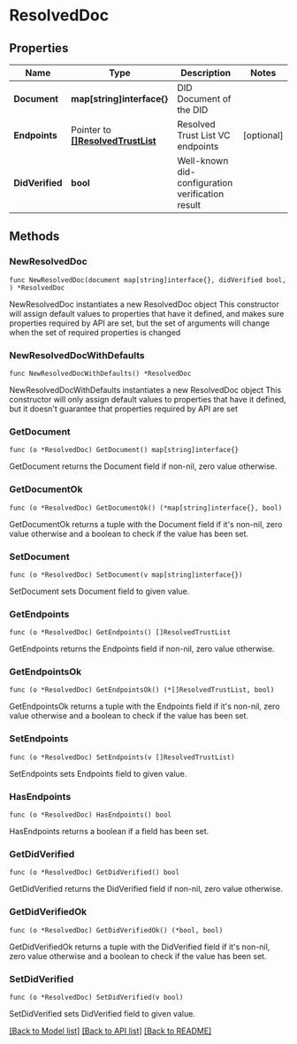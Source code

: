 # ResolvedDoc

## Properties

Name | Type | Description | Notes
------------ | ------------- | ------------- | -------------
**Document** | **map[string]interface{}** | DID Document of the DID | 
**Endpoints** | Pointer to [**[]ResolvedTrustList**](ResolvedTrustList.md) | Resolved Trust List VC endpoints | [optional] 
**DidVerified** | **bool** | Well-known did-configuration verification result | 

## Methods

### NewResolvedDoc

`func NewResolvedDoc(document map[string]interface{}, didVerified bool, ) *ResolvedDoc`

NewResolvedDoc instantiates a new ResolvedDoc object
This constructor will assign default values to properties that have it defined,
and makes sure properties required by API are set, but the set of arguments
will change when the set of required properties is changed

### NewResolvedDocWithDefaults

`func NewResolvedDocWithDefaults() *ResolvedDoc`

NewResolvedDocWithDefaults instantiates a new ResolvedDoc object
This constructor will only assign default values to properties that have it defined,
but it doesn't guarantee that properties required by API are set

### GetDocument

`func (o *ResolvedDoc) GetDocument() map[string]interface{}`

GetDocument returns the Document field if non-nil, zero value otherwise.

### GetDocumentOk

`func (o *ResolvedDoc) GetDocumentOk() (*map[string]interface{}, bool)`

GetDocumentOk returns a tuple with the Document field if it's non-nil, zero value otherwise
and a boolean to check if the value has been set.

### SetDocument

`func (o *ResolvedDoc) SetDocument(v map[string]interface{})`

SetDocument sets Document field to given value.


### GetEndpoints

`func (o *ResolvedDoc) GetEndpoints() []ResolvedTrustList`

GetEndpoints returns the Endpoints field if non-nil, zero value otherwise.

### GetEndpointsOk

`func (o *ResolvedDoc) GetEndpointsOk() (*[]ResolvedTrustList, bool)`

GetEndpointsOk returns a tuple with the Endpoints field if it's non-nil, zero value otherwise
and a boolean to check if the value has been set.

### SetEndpoints

`func (o *ResolvedDoc) SetEndpoints(v []ResolvedTrustList)`

SetEndpoints sets Endpoints field to given value.

### HasEndpoints

`func (o *ResolvedDoc) HasEndpoints() bool`

HasEndpoints returns a boolean if a field has been set.

### GetDidVerified

`func (o *ResolvedDoc) GetDidVerified() bool`

GetDidVerified returns the DidVerified field if non-nil, zero value otherwise.

### GetDidVerifiedOk

`func (o *ResolvedDoc) GetDidVerifiedOk() (*bool, bool)`

GetDidVerifiedOk returns a tuple with the DidVerified field if it's non-nil, zero value otherwise
and a boolean to check if the value has been set.

### SetDidVerified

`func (o *ResolvedDoc) SetDidVerified(v bool)`

SetDidVerified sets DidVerified field to given value.



[[Back to Model list]](../README.md#documentation-for-models) [[Back to API list]](../README.md#documentation-for-api-endpoints) [[Back to README]](../README.md)


